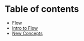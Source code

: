 # Table of contents

* [Flow](README.md)
* [Intro to Flow](intro-to-flow.md)
* [New Concepts](new-concepts.md)
